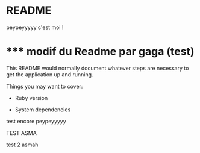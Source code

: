 # README
peypeyyyyy c'est moi !

*** modif du Readme par gaga (test)
=======
This README would normally document whatever steps are necessary to get the
application up and running.

Things you may want to cover:

* Ruby version

* System dependencies



test encore peypeyyyyy

TEST ASMA 

test 2 asmah
